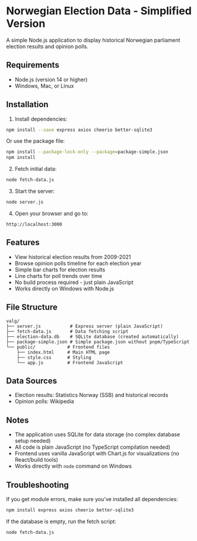 # Norwegian Election Data - Simplified Version

A simple Node.js application to display historical Norwegian parliament election results and opinion polls.

## Requirements

- Node.js (version 14 or higher)
- Windows, Mac, or Linux

## Installation

1. Install dependencies:
```bash
npm install --save express axios cheerio better-sqlite3
```

Or use the package file:
```bash
npm install --package-lock-only --package=package-simple.json
npm install
```

2. Fetch initial data:
```bash
node fetch-data.js
```

3. Start the server:
```bash
node server.js
```

4. Open your browser and go to:
```
http://localhost:3000
```

## Features

- View historical election results from 2009-2021
- Browse opinion polls timeline for each election year
- Simple bar charts for election results
- Line charts for poll trends over time
- No build process required - just plain JavaScript
- Works directly on Windows with Node.js

## File Structure

```
valg/
├── server.js           # Express server (plain JavaScript)
├── fetch-data.js       # Data fetching script
├── election-data.db    # SQLite database (created automatically)
├── package-simple.json # Simple package.json without pnpm/TypeScript
└── public/            # Frontend files
    ├── index.html     # Main HTML page
    ├── style.css      # Styling
    └── app.js         # Frontend JavaScript
```

## Data Sources

- Election results: Statistics Norway (SSB) and historical records
- Opinion polls: Wikipedia

## Notes

- The application uses SQLite for data storage (no complex database setup needed)
- All code is plain JavaScript (no TypeScript compilation needed)
- Frontend uses vanilla JavaScript with Chart.js for visualizations (no React/build tools)
- Works directly with `node` command on Windows

## Troubleshooting

If you get module errors, make sure you've installed all dependencies:
```bash
npm install express axios cheerio better-sqlite3
```

If the database is empty, run the fetch script:
```bash
node fetch-data.js
```